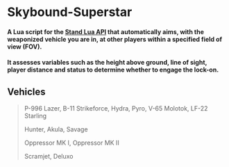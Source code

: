 # Skybound-Superstar
#### A Lua script for the [Stand Lua API](https://stand.gg/help/lua-api-documentation) that automatically aims, with the weaponized vehicle you are in, at other players within a specified field of view (FOV). 

#### It assesses variables such as the height above ground, line of sight, player distance and status to determine whether to engage the lock-on.

## Vehicles

> P-996 Lazer, B-11 Strikeforce, Hydra, Pyro, V-65 Molotok, LF-22 Starling
> 
> Hunter, Akula, Savage
> 
> Oppressor MK I, Oppressor MK II
> 
> Scramjet, Deluxo

